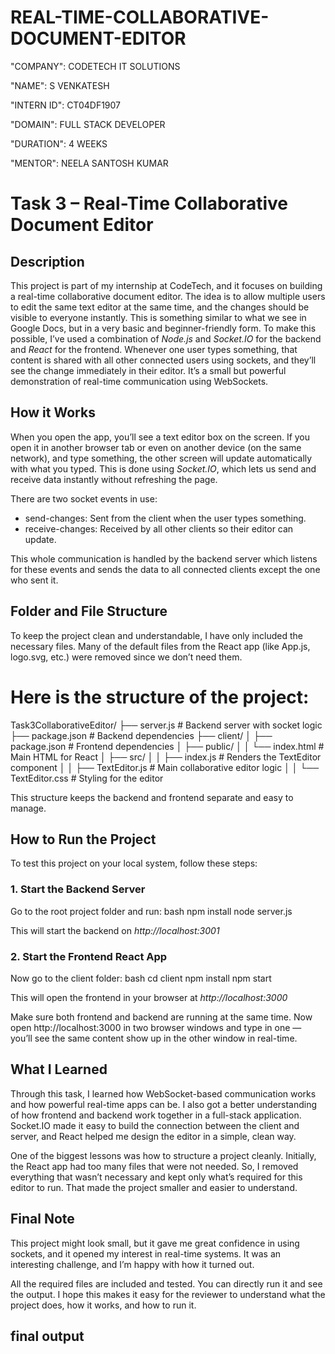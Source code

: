# REAL-TIME-COLLABORATIVE-DOCUMENT-EDITOR

"COMPANY": CODETECH IT SOLUTIONS

"NAME": S VENKATESH

"INTERN ID": CT04DF1907

"DOMAIN": FULL STACK DEVELOPER

"DURATION": 4 WEEKS

"MENTOR": NEELA SANTOSH KUMAR

# Task 3 – Real-Time Collaborative Document Editor

## Description

This project is part of my internship at CodeTech, and it focuses on building a real-time collaborative document editor. The idea is to allow multiple users to edit the same text editor at the same time, and the changes should be visible to everyone instantly. This is something similar to what we see in Google Docs, but in a very basic and beginner-friendly form.
To make this possible, I’ve used a combination of *Node.js* and *Socket.IO* for the backend and *React* for the frontend. Whenever one user types something, that content is shared with all other connected users using sockets, and they’ll see the change immediately in their editor. It’s a small but powerful demonstration of real-time communication using WebSockets.

## How it Works

When you open the app, you’ll see a text editor box on the screen. If you open it in another browser tab or even on another device (on the same network), and type something, the other screen will update automatically with what you typed. This is done using *Socket.IO*, which lets us send and receive data instantly without refreshing the page.

There are two socket events in use:
- send-changes: Sent from the client when the user types something.
- receive-changes: Received by all other clients so their editor can update.

This whole communication is handled by the backend server which listens for these events and sends the data to all connected clients except the one who sent it.

## Folder and File Structure

To keep the project clean and understandable, I have only included the necessary files. Many of the default files from the React app (like App.js, logo.svg, etc.) were removed since we don’t need them.

# Here is the structure of the project:

Task3CollaborativeEditor/
├── server.js              # Backend server with socket logic
├── package.json           # Backend dependencies
├── client/
│   ├── package.json       # Frontend dependencies
│   ├── public/
│   │   └── index.html     # Main HTML for React
│   ├── src/
│   │   ├── index.js       # Renders the TextEditor component
│   │   ├── TextEditor.js  # Main collaborative editor logic
│   │   └── TextEditor.css # Styling for the editor

This structure keeps the backend and frontend separate and easy to manage.

## How to Run the Project

To test this project on your local system, follow these steps:

### 1. Start the Backend Server

Go to the root project folder and run:
bash
npm install
node server.js

This will start the backend on *http://localhost:3001*

### 2. Start the Frontend React App

Now go to the client folder:
bash
cd client
npm install
npm start

This will open the frontend in your browser at *http://localhost:3000*

Make sure both frontend and backend are running at the same time. Now open http://localhost:3000 in two browser windows and type in one — you’ll see the same content show up in the other window in real-time.

## What I Learned

Through this task, I learned how WebSocket-based communication works and how powerful real-time apps can be. I also got a better understanding of how frontend and backend work together in a full-stack application. Socket.IO made it easy to build the connection between the client and server, and React helped me design the editor in a simple, clean way.

One of the biggest lessons was how to structure a project cleanly. Initially, the React app had too many files that were not needed. So, I removed everything that wasn’t necessary and kept only what’s required for this editor to run. That made the project smaller and easier to understand.

## Final Note

This project might look small, but it gave me great confidence in using sockets, and it opened my interest in real-time systems. It was an interesting challenge, and I’m happy with how it turned out.

All the required files are included and tested. You can directly run it and see the output. I hope this makes it easy for the reviewer to understand what the project does, how it works, and how to run it.

## final output
